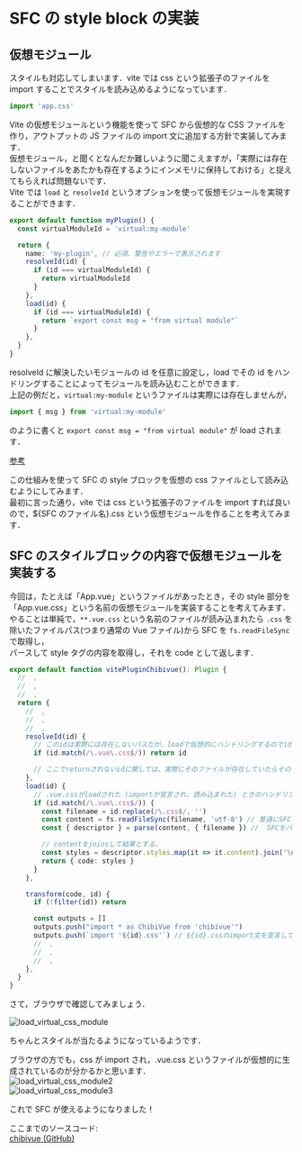 # SFC の style block の実装

## 仮想モジュール

スタイルも対応してしまいます．vite では css という拡張子のファイルを import することでスタイルを読み込めるようになっています．

```js
import 'app.css'
```

Vite の仮想モジュールという機能を使って SFC から仮想的な CSS ファイルを作り，アウトプットの JS ファイルの import 文に追加する方針で実装してみます．  
仮想モジュール，と聞くとなんだか難しいように聞こえますが，「実際には存在しないファイルをあたかも存在するようにインメモリに保持しておける」と捉えてもらえれば問題ないです．  
Vite では `load` と `resolveId` というオプションを使って仮想モジュールを実現することができます．

```ts
export default function myPlugin() {
  const virtualModuleId = 'virtual:my-module'

  return {
    name: 'my-plugin', // 必須、警告やエラーで表示されます
    resolveId(id) {
      if (id === virtualModuleId) {
        return virtualModuleId
      }
    },
    load(id) {
      if (id === virtualModuleId) {
        return `export const msg = "from virtual module"`
      }
    },
  }
}
```

resolveId に解決したいモジュールの id を任意に設定し，load でその id をハンドリングすることによってモジュールを読み込むことができます．  
上記の例だと，`virtual:my-module` というファイルは実際には存在しませんが，

```ts
import { msg } from 'virtual:my-module'
```

のように書くと `export const msg = "from virtual module"` が load されます．

[参考](https://ja.vitejs.dev/guide/api-plugin.html#%E4%BB%AE%E6%83%B3%E3%83%A2%E3%82%B7%E3%82%99%E3%83%A5%E3%83%BC%E3%83%AB%E3%81%AE%E8%A6%8F%E7%B4%84)

この仕組みを使って SFC の style ブロックを仮想の css ファイルとして読み込むようにしてみます．  
最初に言った通り，vite では css という拡張子のファイルを import すれば良いので，${SFC のファイル名}.css という仮想モジュールを作ることを考えてみます．

## SFC のスタイルブロックの内容で仮想モジュールを実装する

今回は，たとえば「App.vue」というファイルがあったとき，その style 部分を「App.vue.css」という名前の仮想モジュールを実装することを考えてみます．  
やることは単純で，`**.vue.css` という名前のファイルが読み込まれたら `.css` を除いたファイルパス(つまり通常の Vue ファイル)から SFC を `fs.readFileSync` で取得し，  
パースして style タグの内容を取得し，それを code として返します．

```ts
export default function vitePluginChibivue(): Plugin {
  //  ,
  //  ,
  //  ,
  return {
    //  ,
    //  ,
    //  ,
    resolveId(id) {
      // このidは実際には存在しないパスだが、loadで仮想的にハンドリングするのでidを返してあげる (読み込み可能だということにする)
      if (id.match(/\.vue\.css$/)) return id

      // ここでreturnされないidに関しては、実際にそのファイルが存在していたらそのファイルが解決されるし、存在していなければ存在しないというエラーになる
    },
    load(id) {
      // .vue.cssがloadされた (importが宣言され、読み込まれた) ときのハンドリング
      if (id.match(/\.vue\.css$/)) {
        const filename = id.replace(/\.css$/, '')
        const content = fs.readFileSync(filename, 'utf-8') // 普通にSFCファイルを取得
        const { descriptor } = parse(content, { filename }) //  SFCをパース

        // contentをjoinsして結果とする。
        const styles = descriptor.styles.map(it => it.content).join('\n')
        return { code: styles }
      }
    },

    transform(code, id) {
      if (!filter(id)) return

      const outputs = []
      outputs.push("import * as ChibiVue from 'chibivue'")
      outputs.push(`import '${id}.css'`) // ${id}.cssのimport文を宣言しておく
      //  ,
      //  ,
      //  ,
    },
  }
}
```

さて，ブラウザで確認してみましょう．

![load_virtual_css_module](https://raw.githubusercontent.com/chibivue-land/chibivue/main/book/images/load_virtual_css_module.png)

ちゃんとスタイルが当たるようになっているようです．

ブラウザの方でも，css が import され，.vue.css というファイルが仮想的に生成されているのが分かるかと思います．  
![load_virtual_css_module2](https://raw.githubusercontent.com/chibivue-land/chibivue/main/book/images/load_virtual_css_module2.png)  
![load_virtual_css_module3](https://raw.githubusercontent.com/chibivue-land/chibivue/main/book/images/load_virtual_css_module3.png)

これで SFC が使えるようになりました！

ここまでのソースコード:  
[chibivue (GitHub)](https://github.com/chibivue-land/chibivue/tree/main/book/impls/10_minimum_example/070_sfc_compiler4)
